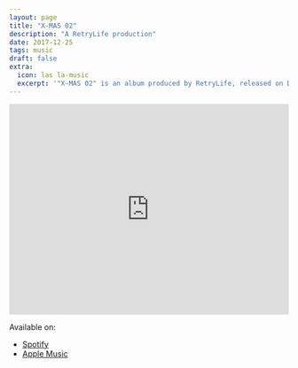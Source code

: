 ```yaml
---
layout: page
title: "X-MAS 02" 
description: "A RetryLife production"
date: 2017-12-25
tags: music
draft: false
extra:
  icon: las la-music
  excerpt: '"X-MAS 02" is an album produced by RetryLife, released on December 25, 2017.'
---
```


<iframe src="https://open.spotify.com/embed/album/2iCVucaAGKEBYk8tf4DFnR?utm_source=generator&theme=0" width="100%" height="380" frameBorder="0" allowfullscreen="" allow="autoplay; clipboard-write; encrypted-media; fullscreen; picture-in-picture"></iframe>

Available on:

- [Spotify](https://open.spotify.com/album/2iCVucaAGKEBYk8tf4DFnR)
- [Apple Music](https://music.apple.com/us/album/x-mas-02/1626865852)
